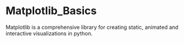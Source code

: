# Matplotlib_Basics
Matplotlib is a comprehensive library for creating static, animated and interactive visualizations in python.
